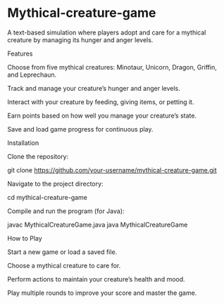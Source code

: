 # Mythical-creature-game

A text-based simulation where players adopt and care for a mythical creature by managing its hunger and anger levels.

Features

Choose from five mythical creatures: Minotaur, Unicorn, Dragon, Griffin, and Leprechaun.

Track and manage your creature’s hunger and anger levels.

Interact with your creature by feeding, giving items, or petting it.

Earn points based on how well you manage your creature’s state.

Save and load game progress for continuous play.

Installation

Clone the repository:

git clone https://github.com/your-username/mythical-creature-game.git

Navigate to the project directory:

cd mythical-creature-game

Compile and run the program (for Java):

javac MythicalCreatureGame.java
java MythicalCreatureGame

How to Play

Start a new game or load a saved file.

Choose a mythical creature to care for.

Perform actions to maintain your creature’s health and mood.

Play multiple rounds to improve your score and master the game.

